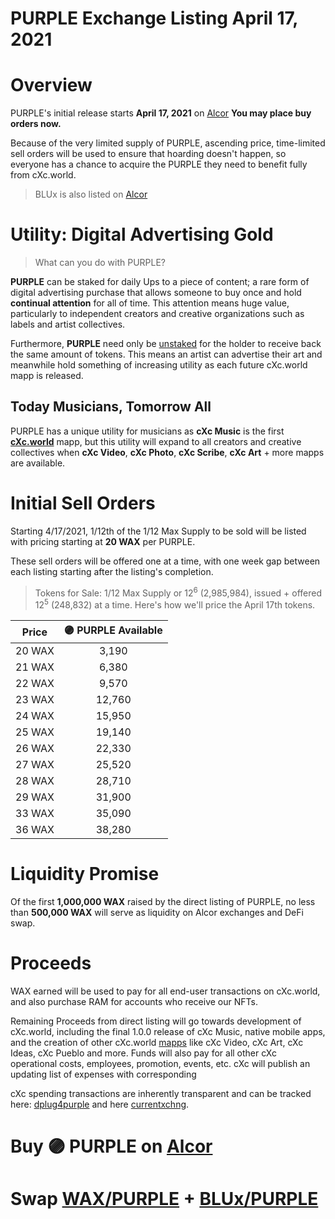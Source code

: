 # PURPLE Exchange Listing April 17, 2021

# Overview
PURPLE's initial release starts **April 17, 2021** on [Alcor](https://wax.alcor.exchange/trade/purple-purplepurple_wax-eosio.token) **You may place buy orders now.**


Because of the very limited supply of PURPLE, ascending price, time-limited sell orders will be used to ensure that hoarding doesn't happen, so everyone has a chance to acquire the PURPLE they need to benefit fully from cXc.world.  


> BLUx is also listed on [Alcor](https://wax.alcor.exchange/trade/blux-bluxbluxblux_wax-eosio.token)

# Utility: Digital Advertising Gold
> What can you do with PURPLE?

**PURPLE** can be staked for daily Ups to a piece of content; a rare form of digital advertising purchase that allows someone to buy once and hold **continual attention** for all of time. This attention means huge value, particularly to independent creators and creative organizations such as labels and artist collectives.

Furthermore, **PURPLE** need only be [unstaked](Everstones.md) for the holder to receive back the same amount of tokens. This means an artist can advertise their art and meanwhile hold something of increasing utility as each future cXc.world mapp is released.

## Today Musicians, Tomorrow All
PURPLE has a unique utility for musicians as **cXc Music** is the first [**cXc.world**](https://cxc.world) mapp, but this utility will expand to all creators and creative collectives when **cXc Video**, **cXc Photo**, **cXc Scribe**, **cXc Art** + more mapps are available.  

# Initial Sell Orders
Starting 4/17/2021, 1/12th of the 1/12 Max Supply to be sold will be listed with pricing starting at **20 WAX** per PURPLE. 

These sell orders will be offered one at a time, with one week gap between each listing starting after the listing's completion. 

> Tokens for Sale: 1/12 Max Supply or 12<sup>6</sup> (2,985,984), issued + offered 12<sup>5</sup> (248,832) at a time. Here's how we'll price the April 17th tokens.

| Price  | 🟣 PURPLE Available | 
| :----:  | :-------------------: |
|20 WAX | 3,190   |
|21 WAX | 6,380   |
|22 WAX | 9,570   |
|23 WAX | 12,760   |
|24 WAX | 15,950   |
|25 WAX | 19,140   |
|26 WAX | 22,330   |
|27 WAX | 25,520   |
|28 WAX | 28,710 |
|29 WAX | 31,900   |
|33 WAX | 35,090   |
|36 WAX | 38,280   |


# Liquidity Promise
Of the first **1,000,000 WAX** raised by the direct listing of PURPLE, no less than **500,000 WAX** will serve as liquidity on Alcor exchanges and DeFi swap.


# Proceeds
WAX earned will be used to pay for all end-user transactions on cXc.world, and also purchase RAM for accounts who receive our NFTs.  

Remaining Proceeds from direct listing will go towards development of cXc.world, including the final 1.0.0 release of cXc Music, native mobile apps, and the creation of other cXc.world [mapps](https://docs.google.com/document/d/1YppJ2EYumRI2j0UHYdZh7NJMObMI_NfHgaFRLbjgBtw/preview) like cXc Video, cXc Art, cXc Ideas, cXc Pueblo and more. Funds will also pay for all other cXc operational costs, employees, promotion, events, etc. cXc will publish an updating list of expenses with corresponding 


cXc spending transactions are inherently transparent and can be tracked here: [dplug4purple](https://wax.bloks.io/account/dplug4purple) and here [currentxchng](https://wax.bloks.io/account/currentxchng).


# Buy 🟣 PURPLE on [Alcor](https://wax.alcor.exchange/trade/PURPLE-purplepurple_WAX-eosio.token)

# Swap [WAX/PURPLE](https://wax.alcor.exchange/swap?output=PURPLE-purplepurple&input=WAX-eosio.token) + [BLUx/PURPLE](https://wax.alcor.exchange/swap?input=BLUX-bluxbluxblux&output=PURPLE-purplepurple)
